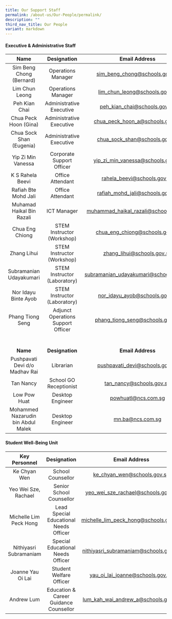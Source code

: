 ```yaml
---
title: Our Support Staff
permalink: /about-us/Our-People/permalink/
description: ""
third_nav_title: Our People
variant: markdown
---
```

#### Executive &amp; Administrative Staff

| Name | Designation | Email Address |
|:---:|:---:|:---:|
|  Sim Beng Chong (Bernard) | Operations Manager | sim_beng_chong@schools.gov.sg |
|  Lim Chun Leong | Operations Manager | lim_chun_leong@schools.gov.sg|
| Peh Kian Chai | Administrative Executive | peh_kian_chai@schools.gov.sg |
| Chua Peck Hoon (Gina)| Administrative Executive | chua_peck_hoon_a@schools.gov.sg |
| Chua Sock Shan (Eugenia)| Administrative Executive | chua_sock_shan@schools.gov.sg |
| Yip Zi Min Vanessa | Corporate Support Officer | yip_zi_min_vanessa@schools.gov.sg |
| K S Rahela Beevi | Office Attendant  | rahela_beevi@schools.gov.sg |
| Rafiah Bte Mohd Jali | Office Attendant  | rafiah_mohd_jali@schools.gov.sg |
| Muhamad Haikal Bin Razali | ICT Manager | muhammad_haikal_razali@schools.gov.sg |
| Chua Eng Chiong | STEM Instructor (Workshop) | chua_eng_chiong@schools.gov.sg |
| Zhang Lihui | STEM Instructor (Workshop) | zhang_lihui@schools.gov.sg |
| Subramanian Udayakumari | STEM Instructor (Laboratory) | subramanian_udayakumari@schools.gov.sg |
| Nor Idayu Binte Ayob | STEM Instructor (Laboratory) | nor_idayu_ayob@schools.gov.sg|
| Phang Tiong Seng | Adjunct Operations Support Officer | phang_tiong_seng@schools.gov.sg|
<br><br>**Name** |  <br><br>**Designation**  | <br><br>**Email Address**  |
| Pushpavati Devi d/o Madhav Rai| Librarian | pushpavati_devi@schools.gov.sg|
| Tan Nancy | School GO Receptionist | tan_nancy@schools.gov.sg |
| Low Pow Huat | Desktop Engineer | powhuatl@ncs.com.sg |
| Mohammed Nazarudin bin Abdul Malek | Desktop Engineer | mn.ba@ncs.com.sg |



#### Student Well-Being Unit

| Key Personnel | Designation | Email Address |
|:---:|:---:|:---:|
| Ke Chyan Wen | School Counsellor | ke_chyan_wen@schools.gov.sg |
| Yeo Wei Sze, Rachael| Senior School Counsellor | yeo_wei_sze_rachael@schools.gov.sg |
| Michelle Lim Peck Hong | Lead Special Educational Needs Officer | michelle_lim_peck_hong@schools.gov.sg |
| Nithiyasri Subramaniam | Special Educational Needs Officer | nithiyasri_subramaniam@schools.gov.sg |
| Joanne Yau Oi Lai | Student Welfare Officer| yau_oi_lai_joanne@schools.gov.sg |
| Andrew Lum | Education &amp; Career Guidance Counsellor | lum_kah_wai_andrew_a@schools.gov.sg |